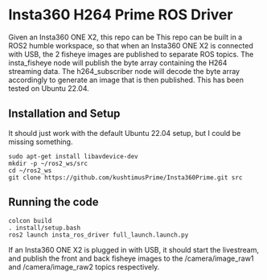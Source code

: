 # Insta360 H264 Prime ROS Driver

Given an Insta360 ONE X2, this repo can be 
This repo can be built in a ROS2 humble workspace, so that when an Insta360 ONE X2 is connected with USB, the 2 fisheye images are published to separate ROS topics. The insta_fisheye node will publish the byte array containing the H264 streaming data. The h264_subscriber node will decode the byte array accordingly to generate an image that is then published. This has been tested on Ubuntu 22.04.

## Installation and Setup
It should just work with the default Ubuntu 22.04 setup, but I could be missing something.
```
sudo apt-get install libavdevice-dev
mkdir -p ~/ros2_ws/src
cd ~/ros2_ws
git clone https://github.com/kushtimusPrime/Insta360Prime.git src
```

## Running the code
```
colcon build
. install/setup.bash
ros2 launch insta_ros_driver full_launch.launch.py
```
If an Insta360 ONE X2 is plugged in with USB, it should start the livestream, and publish the front and back fisheye images to the /camera/image_raw1 and /camera/image_raw2 topics respectively.
